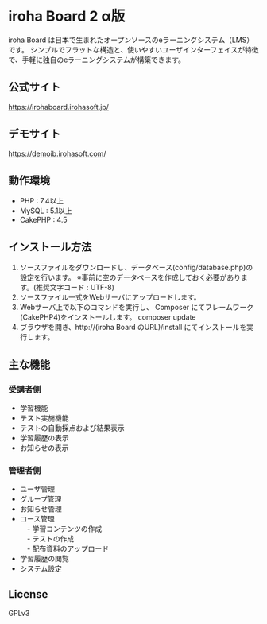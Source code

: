 # iroha Board 2 α版

iroha Board は日本で生まれたオープンソースのeラーニングシステム（LMS）です。
シンプルでフラットな構造と、使いやすいユーザインターフェイスが特徴で、手軽に独自のeラーニングシステムが構築できます。

## 公式サイト
https://irohaboard.irohasoft.jp/

## デモサイト
https://demoib.irohasoft.com/

## 動作環境
* PHP : 7.4以上
* MySQL : 5.1以上
* CakePHP : 4.5

## インストール方法
1. ソースファイルをダウンロードし、データベース(config/database.php)の設定を行います。
   ※事前に空のデータベースを作成しておく必要があります。(推奨文字コード : UTF-8)
2. ソースファイル一式をWebサーバにアップロードします。
3. Webサーバ上で以下のコマンドを実行し、 Composer にてフレームワーク(CakePHP4)をインストールします。
composer update
4. ブラウザを開き、http://(iroha Board のURL)/install にてインストールを実行します。



## 主な機能
### 受講者側
* 学習機能
* テスト実施機能
* テストの自動採点および結果表示
* 学習履歴の表示
* お知らせの表示

### 管理者側
* ユーザ管理
* グループ管理
* お知らせ管理
* コース管理  
　- 学習コンテンツの作成  
　- テストの作成  
　- 配布資料のアップロード
* 学習履歴の閲覧
* システム設定


## License
GPLv3

